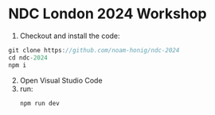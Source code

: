 # NDC London 2024 Workshop

1. Checkout and install the code:
  ```ts
  git clone https://github.com/noam-honig/ndc-2024
  cd ndc-2024
  npm i

  ```

2. Open Visual Studio Code
3. run:
   ```sh
   npm run dev
   ```
